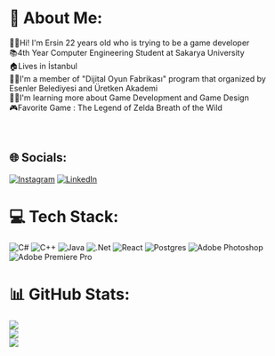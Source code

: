# 💫 About Me:
👨‍🦱Hi! I'm Ersin 22 years old who is trying to be a game developer<br>📚4th Year Computer Engineering Student at Sakarya University<br>🏠Lives in İstanbul<br>👨‍🎓I'm a member of "Dijital Oyun Fabrikası" program that organized by Esenler Belediyesi and Üretken Akademi<br> 👨‍💻I'm learning more about Game Development and Game Design<br>🎮Favorite Game : The Legend of Zelda Breath of the Wild<br><br><br>


## 🌐 Socials:
[![Instagram](https://img.shields.io/badge/Instagram-%23E4405F.svg?logo=Instagram&logoColor=white)](https://www.instagram.com/ersinkos_/) [![LinkedIn](https://img.shields.io/badge/LinkedIn-%230077B5.svg?logo=linkedin&logoColor=white)](https://www.linkedin.com/in/ersin-k%C3%B6seo%C4%9Flu-4b7a671b6/) 

# 💻 Tech Stack:
![C#](https://img.shields.io/badge/c%23-%23239120.svg?style=plastic&logo=c-sharp&logoColor=white) ![C++](https://img.shields.io/badge/c++-%2300599C.svg?style=plastic&logo=c%2B%2B&logoColor=white) ![Java](https://img.shields.io/badge/java-%23ED8B00.svg?style=plastic&logo=java&logoColor=white) ![.Net](https://img.shields.io/badge/.NET-5C2D91?style=plastic&logo=.net&logoColor=white) ![React](https://img.shields.io/badge/react-%2320232a.svg?style=plastic&logo=react&logoColor=%2361DAFB) ![Postgres](https://img.shields.io/badge/postgres-%23316192.svg?style=plastic&logo=postgresql&logoColor=white) ![Adobe Photoshop](https://img.shields.io/badge/adobephotoshop-%2331A8FF.svg?style=plastic&logo=adobephotoshop&logoColor=white) ![Adobe Premiere Pro](https://img.shields.io/badge/Adobe%20Premiere%20Pro-9999FF.svg?style=plastic&logo=Adobe%20Premiere%20Pro&logoColor=white)
# 📊 GitHub Stats:
![](https://github-readme-stats.vercel.app/api?username=Ersinkos&theme=dark&hide_border=true&include_all_commits=false&count_private=false)<br/>
![](https://github-readme-streak-stats.herokuapp.com/?user=Ersinkos&theme=dark&hide_border=true)<br/>
![](https://github-readme-stats.vercel.app/api/top-langs/?username=Ersinkos&theme=dark&hide_border=true&include_all_commits=false&count_private=false&layout=compact)

<!-- Proudly created with GPRM ( https://gprm.itsvg.in ) -->
